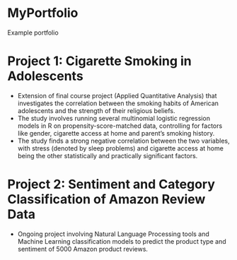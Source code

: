 # MyPortfolio
Example portfolio

# Project 1: Cigarette Smoking in Adolescents

  - Extension of final course project (Applied Quantitative Analysis) that investigates the correlation       between the smoking habits of American adolescents and the strength of their religious beliefs.
  - The study involves running several multinomial logistic regression models in R on propensity-score-matched data, controlling for factors like gender, cigarette access at home and parent’s smoking history.
  - The study finds a strong negative correlation between the two variables, with stress (denoted by sleep problems) and cigarette access at home being the other statistically and practically significant factors. 

# Project 2: Sentiment and Category Classification of Amazon Review Data

  - Ongoing project involving Natural Language Processing tools and Machine Learning classification models to predict the product type and sentiment of 5000 Amazon product reviews.
